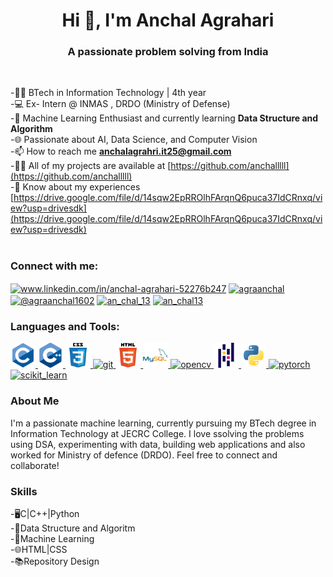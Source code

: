 <h1 align="center">Hi 👋, I'm Anchal Agrahari</h1>
<h3 align="center">A passionate problem solving from India</h3> <br>

-👨‍🎓 BTech in Information Technology | 4th year <br>
-💻 Ex- Intern @ INMAS , DRDO (Ministry of Defense) <br>
-🤖 Machine Learning Enthusiast and currently learning **Data Structure and Algorithm** <br>
-🌐 Passionate about AI, Data Science, and Computer Vision <br>
-📫 How to reach me **anchalagrahri.it25@gmail.com** <br>
-👨‍💻 All of my projects are available at [https://github.com/anchalllll](https://github.com/anchalllll) <br>
-📄 Know about my experiences [https://drive.google.com/file/d/14sqw2EpRROlhFArqnQ6puca37IdCRnxq/view?usp=drivesdk](https://drive.google.com/file/d/14sqw2EpRROlhFArqnQ6puca37IdCRnxq/view?usp=drivesdk) <br> <br>

<h3 align="left">Connect with me:</h3>
<p align="left">
<a href="https://linkedin.com/in/www.linkedin.com/in/anchal-agrahari-52276b247" target="blank"><img align="center" src="https://raw.githubusercontent.com/rahuldkjain/github-profile-readme-generator/master/src/images/icons/Social/linked-in-alt.svg" alt="www.linkedin.com/in/anchal-agrahari-52276b247" height="30" width="40" /></a>
<a href="https://www.codechef.com/users/agraanchal" target="blank"><img align="center" src="https://cdn.jsdelivr.net/npm/simple-icons@3.1.0/icons/codechef.svg" alt="agraanchal" height="30" width="40" /></a>
<a href="https://www.hackerrank.com/@agraanchal1602" target="blank"><img align="center" src="https://raw.githubusercontent.com/rahuldkjain/github-profile-readme-generator/master/src/images/icons/Social/hackerrank.svg" alt="@agraanchal1602" height="30" width="40" /></a>
<a href="https://www.leetcode.com/an_chal_13" target="blank"><img align="center" src="https://raw.githubusercontent.com/rahuldkjain/github-profile-readme-generator/master/src/images/icons/Social/leet-code.svg" alt="an_chal_13" height="30" width="40" /></a>
<a href="https://auth.geeksforgeeks.org/user/an_chal13" target="blank"><img align="center" src="https://raw.githubusercontent.com/rahuldkjain/github-profile-readme-generator/master/src/images/icons/Social/geeks-for-geeks.svg" alt="an_chal13" height="30" width="40" /></a>
</p>

<h3 align="left">Languages and Tools:</h3>
<p align="left"> <a href="https://www.cprogramming.com/" target="_blank" rel="noreferrer"> <img src="https://raw.githubusercontent.com/devicons/devicon/master/icons/c/c-original.svg" alt="c" width="40" height="40"/> </a> <a href="https://www.w3schools.com/cpp/" target="_blank" rel="noreferrer"> <img src="https://raw.githubusercontent.com/devicons/devicon/master/icons/cplusplus/cplusplus-original.svg" alt="cplusplus" width="40" height="40"/> </a> <a href="https://www.w3schools.com/css/" target="_blank" rel="noreferrer"> <img src="https://raw.githubusercontent.com/devicons/devicon/master/icons/css3/css3-original-wordmark.svg" alt="css3" width="40" height="40"/> </a> <a href="https://git-scm.com/" target="_blank" rel="noreferrer"> <img src="https://www.vectorlogo.zone/logos/git-scm/git-scm-icon.svg" alt="git" width="40" height="40"/> </a> <a href="https://www.w3.org/html/" target="_blank" rel="noreferrer"> <img src="https://raw.githubusercontent.com/devicons/devicon/master/icons/html5/html5-original-wordmark.svg" alt="html5" width="40" height="40"/> </a> <a href="https://www.mysql.com/" target="_blank" rel="noreferrer"> <img src="https://raw.githubusercontent.com/devicons/devicon/master/icons/mysql/mysql-original-wordmark.svg" alt="mysql" width="40" height="40"/> </a> <a href="https://opencv.org/" target="_blank" rel="noreferrer"> <img src="https://www.vectorlogo.zone/logos/opencv/opencv-icon.svg" alt="opencv" width="40" height="40"/> </a> <a href="https://pandas.pydata.org/" target="_blank" rel="noreferrer"> <img src="https://raw.githubusercontent.com/devicons/devicon/2ae2a900d2f041da66e950e4d48052658d850630/icons/pandas/pandas-original.svg" alt="pandas" width="40" height="40"/> </a> <a href="https://www.python.org" target="_blank" rel="noreferrer"> <img src="https://raw.githubusercontent.com/devicons/devicon/master/icons/python/python-original.svg" alt="python" width="40" height="40"/> </a> <a href="https://pytorch.org/" target="_blank" rel="noreferrer"> <img src="https://www.vectorlogo.zone/logos/pytorch/pytorch-icon.svg" alt="pytorch" width="40" height="40"/> </a> <a href="https://scikit-learn.org/" target="_blank" rel="noreferrer"> <img src="https://upload.wikimedia.org/wikipedia/commons/0/05/Scikit_learn_logo_small.svg" alt="scikit_learn" width="40" height="40"/> </a> </p>

<h3>About Me</h3>
<p>I'm a passionate machine learning, currently pursuing my BTech degree in Information Technology at JECRC College. I love ssolving the problems using DSA, experimenting with data, building web applications and also worked for Ministry of defence (DRDO). Feel free to connect and collaborate! </p> 

<h3>Skills</h3> 
-🖥️C|C++|Python <br>
-🧩Data Structure and Algoritm  <br>
-🤖Machine Learning  <br>
-🌐HTML|CSS  <br>
-📚Repository Design

